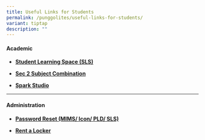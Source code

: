```yaml
---
title: Useful Links for Students
permalink: /punggolites/useful-links-for-students/
variant: tiptap
description: ""
---
```

<h4><strong>Academic</strong></h4>
<ul data-tight="true" class="tight">
<li>
<p><strong><a href="https://vle.learning.moe.edu.sg/login" rel="noopener noreferrer nofollow" target="_blank">Student Learning Space (SLS)</a></strong>
</p>
</li>
<li>
<p><strong><a href="https://www.punggolsec.moe.edu.sg/sec-2-subject-combination/" rel="noopener nofollow" target="_blank">Sec 2 Subject Combination</a></strong>
</p>
</li>
<li>
<p><strong><a href="https://sites.google.com/moe.edu.sg/pss-dnt-sparkstudio/home" rel="noopener nofollow" target="_blank">Spark Studio</a></strong>
</p>
</li>
</ul>
<hr>
<h4><strong>Administration</strong></h4>
<ul data-tight="true" class="tight">
<li>
<p><strong><a href="https://form.gov.sg/5e659fdb6bbaaf0011251cc9" rel="noopener noreferrer nofollow" target="_blank">Password Reset (MIMS/ Icon/ PLD/ SLS)</a></strong>
</p>
</li>
<li>
<p><strong><a href="https://punggolsec.moe.edu.sg/punggolites/useful-links/useful-links-for-students/rent-a-locker/" rel="noopener noreferrer nofollow" target="_blank">Rent a Locker</a></strong>
</p>
<p></p>
</li>
</ul>
<p></p>
<p></p>